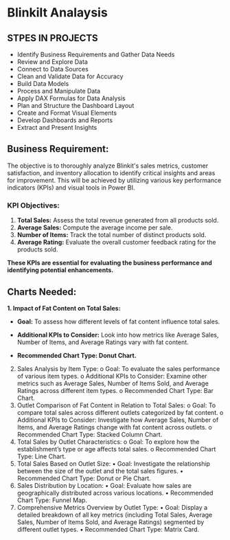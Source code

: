 # BlinkiIt Analaysis 

## STPES IN PROJECTS 

- Identify Business Requirements and Gather Data Needs
- Review and Explore Data
- Connect to Data Sources
- Clean and Validate Data for Accuracy
- Build Data Models
- Process and Manipulate Data
- Apply DAX Formulas for Data Analysis
- Plan and Structure the Dashboard Layout
- Create and Format Visual Elements
- Develop Dashboards and Reports
- Extract and Present Insights

## Business Requirement:

The objective is to thoroughly analyze Blinkit's sales metrics, customer satisfaction, and inventory allocation to identify critical insights and areas for improvement. This will be achieved by utilizing various key performance indicators (KPIs) and visual tools in Power BI.

### KPI Objectives:

1.	**Total Sales:** Assess the total revenue generated from all products sold.
2.	**Average Sales:** Compute the average income per sale.
3.	**Number of Items:** Track the total number of distinct products sold.
4.	**Average Rating:** Evaluate the overall customer feedback rating for the products sold.
   
**These KPIs are essential for evaluating the business performance and identifying potential enhancements.**



## Charts Needed:
**1. Impact of Fat Content on Total Sales:**
   - **Goal:** To assess how different levels of fat content influence total sales.
     
   - **Additional KPIs to Consider:** Look into how metrics like Average Sales, Number of Items, and Average Ratings vary with fat content.
     
   - **Recommended Chart Type: Donut Chart.**

     
2.	Sales Analysis by Item Type:
o	Goal: To evaluate the sales performance of various item types.
o	Additional KPIs to Consider: Examine other metrics such as Average Sales, Number of Items Sold, and Average Ratings across different item types.
o	Recommended Chart Type: Bar Chart.
3.	Outlet Comparison of Fat Content in Relation to Total Sales:
o	Goal: To compare total sales across different outlets categorized by fat content.
o	Additional KPIs to Consider: Investigate how Average Sales, Number of Items, and Average Ratings change with fat content across outlets.
o	Recommended Chart Type: Stacked Column Chart.
4.	Total Sales by Outlet Characteristics:
o	Goal: To explore how the establishment’s type or age affects total sales.
o	Recommended Chart Type: Line Chart.
5.	 Total Sales Based on Outlet Size:
•	Goal: Investigate the relationship between the size of the outlet and the total sales figures.
•	Recommended Chart Type: Donut or Pie Chart.
6.	 Sales Distribution by Location:
•	Goal: Evaluate how sales are geographically distributed across various locations.
•	Recommended Chart Type: Funnel Map.
7.	 Comprehensive Metrics Overview by Outlet Type:
•	Goal: Display a detailed breakdown of all key metrics (including Total Sales, Average Sales, Number of Items Sold, and Average Ratings) segmented by different outlet types.
•	Recommended Chart Type: Matrix Card.

